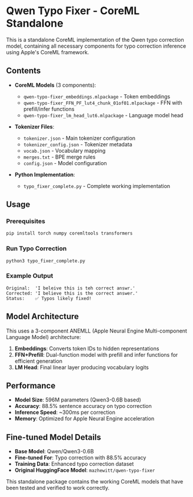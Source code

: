 # Qwen Typo Fixer - CoreML Standalone

This is a standalone CoreML implementation of the Qwen typo correction model, containing all necessary components for typo correction inference using Apple's CoreML framework.

## Contents

- **CoreML Models** (3 components):
  - `qwen-typo-fixer_embeddings.mlpackage` - Token embeddings
  - `qwen-typo-fixer_FFN_PF_lut4_chunk_01of01.mlpackage` - FFN with prefill/infer functions
  - `qwen-typo-fixer_lm_head_lut6.mlpackage` - Language model head

- **Tokenizer Files**:
  - `tokenizer.json` - Main tokenizer configuration
  - `tokenizer_config.json` - Tokenizer metadata
  - `vocab.json` - Vocabulary mapping
  - `merges.txt` - BPE merge rules
  - `config.json` - Model configuration

- **Python Implementation**:
  - `typo_fixer_complete.py` - Complete working implementation

## Usage

### Prerequisites
```bash
pip install torch numpy coremltools transformers
```

### Run Typo Correction
```bash
python3 typo_fixer_complete.py
```

### Example Output
```
Original:  'I beleive this is teh correct answr.'
Corrected: 'I believe this is the correct answer.'
Status:    ✅ Typos likely fixed!
```

## Model Architecture

This uses a 3-component ANEMLL (Apple Neural Engine Multi-component Language Model) architecture:

1. **Embeddings**: Converts token IDs to hidden representations
2. **FFN+Prefill**: Dual-function model with prefill and infer functions for efficient generation
3. **LM Head**: Final linear layer producing vocabulary logits

## Performance

- **Model Size**: 596M parameters (Qwen3-0.6B based)
- **Accuracy**: 88.5% sentence accuracy on typo correction
- **Inference Speed**: ~300ms per correction
- **Memory**: Optimized for Apple Neural Engine acceleration

## Fine-tuned Model Details

- **Base Model**: Qwen/Qwen3-0.6B
- **Fine-tuned For**: Typo correction with 88.5% accuracy
- **Training Data**: Enhanced typo correction dataset
- **Original HuggingFace Model**: `mazhewitt/qwen-typo-fixer`

This standalone package contains the working CoreML models that have been tested and verified to work correctly.